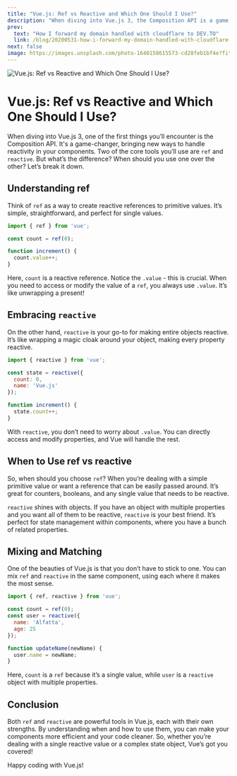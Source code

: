 ```yaml
---
title: "Vue.js: Ref vs Reactive and Which One Should I Use?"
description: "When diving into Vue.js 3, the Composition API is a game-changer, introducing new methods to manage reactivity in your components effectively."
prev:
  text: "How I forward my domain handled with cloudflare to DEV.TO"
  link: /blog/20200531-how-i-forward-my-domain-handled-with-cloudflare-to-dev-to
next: false
image: https://images.unsplash.com/photo-1640158615573-cd28feb1bf4e?fit=crop&w=800&h=418
---
```


![Vue.js: Ref vs Reactive and Which One Should I Use?](https://images.unsplash.com/photo-1640158615573-cd28feb1bf4e?fit=crop&w=800&h=418)

# Vue.js: Ref vs Reactive and Which One Should I Use?

When diving into Vue.js 3, one of the first things you’ll encounter is the Composition API. It's a game-changer, bringing new ways to handle reactivity in your components. Two of the core tools you’ll use are `ref` and `reactive`. But what’s the difference? When should you use one over the other? Let’s break it down.

## Understanding ref
Think of `ref` as a way to create reactive references to primitive values. It’s simple, straightforward, and perfect for single values.

```js
import { ref } from 'vue';

const count = ref(0);

function increment() {
  count.value++;
}
```

Here, `count` is a reactive reference. Notice the `.value` - this is crucial. When you need to access or modify the value of a `ref`, you always use `.value`. It’s like unwrapping a present!

## Embracing `reactive`
On the other hand, `reactive` is your go-to for making entire objects reactive. It’s like wrapping a magic cloak around your object, making every property reactive.

```js
import { reactive } from 'vue';

const state = reactive({
  count: 0,
  name: 'Vue.js'
});

function increment() {
  state.count++;
}
```

With `reactive`, you don’t need to worry about `.value`. You can directly access and modify properties, and Vue will handle the rest.

## When to Use ref vs reactive
So, when should you choose `ref`? When you’re dealing with a simple primitive value or want a reference that can be easily passed around. It’s great for counters, booleans, and any single value that needs to be reactive.

`reactive` shines with objects. If you have an object with multiple properties and you want all of them to be reactive, `reactive` is your best friend. It’s perfect for state management within components, where you have a bunch of related properties.

## Mixing and Matching
One of the beauties of Vue.js is that you don’t have to stick to one. You can mix `ref` and `reactive` in the same component, using each where it makes the most sense.

```js
import { ref, reactive } from 'vue';

const count = ref(0);
const user = reactive({
  name: 'Alfatta',
  age: 25
});

function updateName(newName) {
  user.name = newName;
}
```

Here, `count` is a `ref` because it’s a single value, while `user` is a `reactive` object with multiple properties.

## Conclusion
Both `ref` and `reactive` are powerful tools in Vue.js, each with their own strengths. By understanding when and how to use them, you can make your components more efficient and your code cleaner. So, whether you’re dealing with a single reactive value or a complex state object, Vue’s got you covered!

Happy coding with Vue.js!

